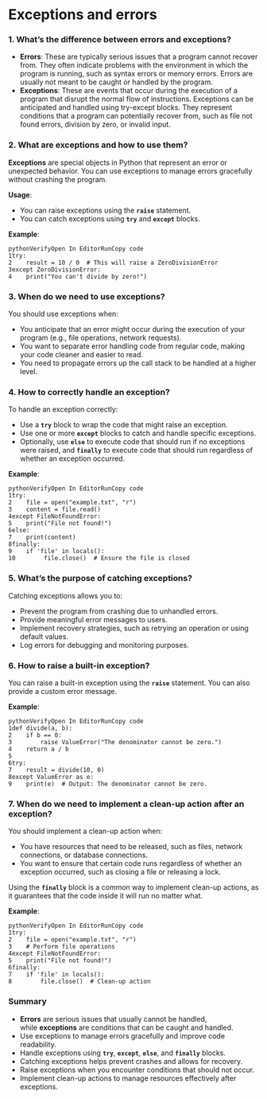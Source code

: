 # Exceptions and errors

### **1. What’s the difference between errors and exceptions?**

- **Errors**: These are typically serious issues that a program cannot recover from. They often indicate problems with the environment in which the program is running, such as syntax errors or memory errors. Errors are usually not meant to be caught or handled by the program.
- **Exceptions**: These are events that occur during the execution of a program that disrupt the normal flow of instructions. Exceptions can be anticipated and handled using try-except blocks. They represent conditions that a program can potentially recover from, such as file not found errors, division by zero, or invalid input.

### **2. What are exceptions and how to use them?**

**Exceptions** are special objects in Python that represent an error or unexpected behavior. You can use exceptions to manage errors gracefully without crashing the program.

**Usage**:

- You can raise exceptions using the **`raise`** statement.
- You can catch exceptions using **`try`** and **`except`** blocks.

**Example**:

```
pythonVerifyOpen In EditorRunCopy code
1try:
2    result = 10 / 0  # This will raise a ZeroDivisionError
3except ZeroDivisionError:
4    print("You can't divide by zero!")

```

### **3. When do we need to use exceptions?**

You should use exceptions when:

- You anticipate that an error might occur during the execution of your program (e.g., file operations, network requests).
- You want to separate error handling code from regular code, making your code cleaner and easier to read.
- You need to propagate errors up the call stack to be handled at a higher level.

### **4. How to correctly handle an exception?**

To handle an exception correctly:

- Use a **`try`** block to wrap the code that might raise an exception.
- Use one or more **`except`** blocks to catch and handle specific exceptions.
- Optionally, use **`else`** to execute code that should run if no exceptions were raised, and **`finally`** to execute code that should run regardless of whether an exception occurred.

**Example**:

```
pythonVerifyOpen In EditorRunCopy code
1try:
2    file = open("example.txt", "r")
3    content = file.read()
4except FileNotFoundError:
5    print("File not found!")
6else:
7    print(content)
8finally:
9    if 'file' in locals():
10        file.close()  # Ensure the file is closed

```

### **5. What’s the purpose of catching exceptions?**

Catching exceptions allows you to:

- Prevent the program from crashing due to unhandled errors.
- Provide meaningful error messages to users.
- Implement recovery strategies, such as retrying an operation or using default values.
- Log errors for debugging and monitoring purposes.

### **6. How to raise a built-in exception?**

You can raise a built-in exception using the **`raise`** statement. You can also provide a custom error message.

**Example**:

```
pythonVerifyOpen In EditorRunCopy code
1def divide(a, b):
2    if b == 0:
3        raise ValueError("The denominator cannot be zero.")
4    return a / b
5
6try:
7    result = divide(10, 0)
8except ValueError as e:
9    print(e)  # Output: The denominator cannot be zero.

```

### **7. When do we need to implement a clean-up action after an exception?**

You should implement a clean-up action when:

- You have resources that need to be released, such as files, network connections, or database connections.
- You want to ensure that certain code runs regardless of whether an exception occurred, such as closing a file or releasing a lock.

Using the **`finally`** block is a common way to implement clean-up actions, as it guarantees that the code inside it will run no matter what.

**Example**:

```
pythonVerifyOpen In EditorRunCopy code
1try:
2    file = open("example.txt", "r")
3    # Perform file operations
4except FileNotFoundError:
5    print("File not found!")
6finally:
7    if 'file' in locals():
8        file.close()  # Clean-up action

```

### **Summary**

- **Errors** are serious issues that usually cannot be handled, while **exceptions** are conditions that can be caught and handled.
- Use exceptions to manage errors gracefully and improve code readability.
- Handle exceptions using **`try`**, **`except`**, **`else`**, and **`finally`** blocks.
- Catching exceptions helps prevent crashes and allows for recovery.
- Raise exceptions when you encounter conditions that should not occur.
- Implement clean-up actions to manage resources effectively after exceptions.